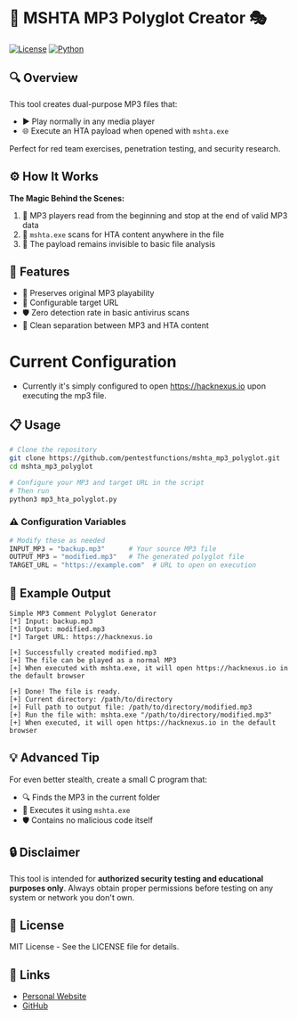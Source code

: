 # 🎵 MSHTA MP3 Polyglot Creator 🎭

[![License](https://img.shields.io/badge/License-MIT-blue.svg)](LICENSE)
[![Python](https://img.shields.io/badge/Python-3.x-blue.svg)](https://www.python.org/)

## 🔍 Overview

This tool creates dual-purpose MP3 files that:
- ▶️ Play normally in any media player
- 🌐 Execute an HTA payload when opened with `mshta.exe`

Perfect for red team exercises, penetration testing, and security research.

## ⚙️ How It Works

**The Magic Behind the Scenes:**
1. 🎵 MP3 players read from the beginning and stop at the end of valid MP3 data
2. 🔄 `mshta.exe` scans for HTA content anywhere in the file
3. 🥷 The payload remains invisible to basic file analysis

## 🚀 Features

- 💯 Preserves original MP3 playability
- 🔗 Configurable target URL
- 🛡️ Zero detection rate in basic antivirus scans
- 🧩 Clean separation between MP3 and HTA content

# Current Configuration
- Currently it's simply configured to open https://hacknexus.io upon executing the mp3 file. 

## 📋 Usage

```bash
# Clone the repository
git clone https://github.com/pentestfunctions/mshta_mp3_polyglot.git
cd mshta_mp3_polyglot

# Configure your MP3 and target URL in the script
# Then run
python3 mp3_hta_polyglot.py
```

### ⚠️ Configuration Variables

```python
# Modify these as needed
INPUT_MP3 = "backup.mp3"      # Your source MP3 file
OUTPUT_MP3 = "modified.mp3"   # The generated polyglot file
TARGET_URL = "https://example.com"  # URL to open on execution
```

## 🔮 Example Output

```
Simple MP3 Comment Polyglot Generator
[*] Input: backup.mp3
[*] Output: modified.mp3
[*] Target URL: https://hacknexus.io

[+] Successfully created modified.mp3
[+] The file can be played as a normal MP3
[+] When executed with mshta.exe, it will open https://hacknexus.io in the default browser

[+] Done! The file is ready.
[+] Current directory: /path/to/directory
[+] Full path to output file: /path/to/directory/modified.mp3
[+] Run the file with: mshta.exe "/path/to/directory/modified.mp3"
[+] When executed, it will open https://hacknexus.io in the default browser
```

## 💡 Advanced Tip

For even better stealth, create a small C program that:
- 🔍 Finds the MP3 in the current folder
- 🚀 Executes it using `mshta.exe`
- 🛡️ Contains no malicious code itself

## 🔒 Disclaimer

This tool is intended for **authorized security testing and educational purposes only**. Always obtain proper permissions before testing on any system or network you don't own.

## 📜 License

MIT License - See the LICENSE file for details.

## 🔗 Links

- [Personal Website](https://hacknexus.io)
- [GitHub](https://github.com/pentestfunctions)
